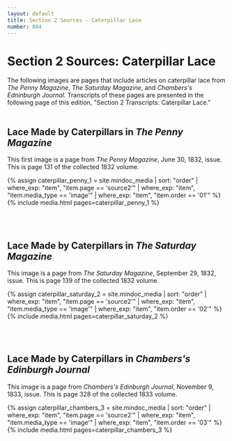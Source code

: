 ```yaml
---
layout: default
title: Section 2 Sources - Caterpillar Lace
number: 004
---
```



# Section 2 Sources: Caterpillar Lace

The following images are pages that include articles on caterpillar lace from _The Penny Magazine_, _The Saturday Magazine_, and _Chambers's Edninburgh Journal_. Transcripts of these pages are presented in the following page of this edition, "Section 2 Transcripts: Caterpillar Lace."
<br/><br/>


## Lace Made by Caterpillars in _The Penny Magazine_
This first image is a page from _The Penny Magazine_, June 30, 1832, issue. This is page 131 of the collected 1832 volume. 


{% assign caterpillar_penny_1 = site.mindoc_media | sort: "order" |
where_exp: "item", "item.page == 'source2'" | where_exp: "item",
"item.media_type == 'image'" | where_exp: "item", "item.order == '01'"
%}
{% include media.html pages=caterpillar_penny_1 %}

<br/><br/>


## Lace Made by Caterpillars in _The Saturday Magazine_
This image is a page from _The Saturday Magazine_, September 29, 1832, issue. This is page 139 of the collected 1832 volume. 

{% assign caterpillar_saturday_2 = site.mindoc_media | sort: "order" |
where_exp: "item", "item.page == 'source2'" | where_exp: "item",
"item.media_type == 'image'" | where_exp: "item", "item.order == '02'"
%}
{% include media.html pages=caterpillar_saturday_2 %}

<br/><br/>


## Lace Made by Caterpillars in _Chambers's Edinburgh Journal_
This image is a page from _Chambers's Edinburgh Journal_, November 9, 1833, issue. This is page 328 of the collected 1833 volume. 

{% assign caterpillar_chambers_3 = site.mindoc_media | sort: "order" |
where_exp: "item", "item.page == 'source2'" | where_exp: "item",
"item.media_type == 'image'" | where_exp: "item", "item.order == '03'"
%}
{% include media.html pages=caterpillar_chambers_3 %}





